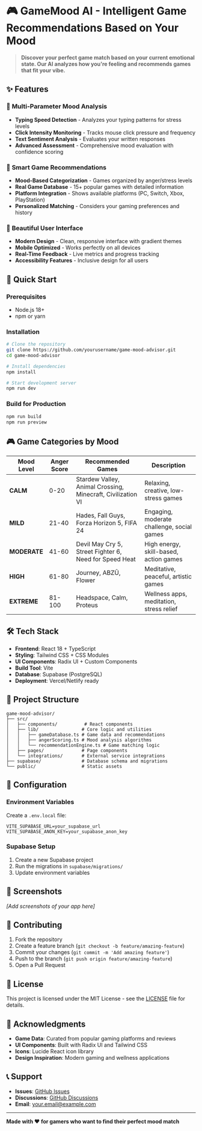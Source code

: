 # 🎮 GameMood AI - Intelligent Game Recommendations Based on Your Mood

> **Discover your perfect game match based on your current emotional state. Our AI analyzes how you're feeling and recommends games that fit your vibe.**

## ✨ Features

### 🧠 **Multi-Parameter Mood Analysis**
- **Typing Speed Detection** - Analyzes your typing patterns for stress levels
- **Click Intensity Monitoring** - Tracks mouse click pressure and frequency
- **Text Sentiment Analysis** - Evaluates your written responses
- **Advanced Assessment** - Comprehensive mood evaluation with confidence scoring

### 🎯 **Smart Game Recommendations**
- **Mood-Based Categorization** - Games organized by anger/stress levels
- **Real Game Database** - 15+ popular games with detailed information
- **Platform Integration** - Shows available platforms (PC, Switch, Xbox, PlayStation)
- **Personalized Matching** - Considers your gaming preferences and history

### 🎨 **Beautiful User Interface**
- **Modern Design** - Clean, responsive interface with gradient themes
- **Mobile Optimized** - Works perfectly on all devices
- **Real-Time Feedback** - Live metrics and progress tracking
- **Accessibility Features** - Inclusive design for all users

## 🚀 Quick Start

### Prerequisites
- Node.js 18+ 
- npm or yarn

### Installation
```bash
# Clone the repository
git clone https://github.com/yourusername/game-mood-advisor.git
cd game-mood-advisor

# Install dependencies
npm install

# Start development server
npm run dev
```

### Build for Production
```bash
npm run build
npm run preview
```

## 🎮 Game Categories by Mood

| Mood Level | Anger Score | Recommended Games | Description |
|------------|-------------|-------------------|-------------|
| **CALM** | 0-20 | Stardew Valley, Animal Crossing, Minecraft, Civilization VI | Relaxing, creative, low-stress games |
| **MILD** | 21-40 | Hades, Fall Guys, Forza Horizon 5, FIFA 24 | Engaging, moderate challenge, social games |
| **MODERATE** | 41-60 | Devil May Cry 5, Street Fighter 6, Need for Speed Heat | High energy, skill-based, action games |
| **HIGH** | 61-80 | Journey, ABZÛ, Flower | Meditative, peaceful, artistic games |
| **EXTREME** | 81-100 | Headspace, Calm, Proteus | Wellness apps, meditation, stress relief |

## 🛠️ Tech Stack

- **Frontend**: React 18 + TypeScript
- **Styling**: Tailwind CSS + CSS Modules
- **UI Components**: Radix UI + Custom Components
- **Build Tool**: Vite
- **Database**: Supabase (PostgreSQL)
- **Deployment**: Vercel/Netlify ready

## 📁 Project Structure

```
game-mood-advisor/
├── src/
│   ├── components/          # React components
│   ├── lib/                # Core logic and utilities
│   │   ├── gameDatabase.ts # Game data and recommendations
│   │   ├── angerScoring.ts # Mood analysis algorithms
│   │   └── recommendationEngine.ts # Game matching logic
│   ├── pages/              # Page components
│   └── integrations/       # External service integrations
├── supabase/               # Database schema and migrations
└── public/                 # Static assets
```

## 🔧 Configuration

### Environment Variables
Create a `.env.local` file:
```env
VITE_SUPABASE_URL=your_supabase_url
VITE_SUPABASE_ANON_KEY=your_supabase_anon_key
```

### Supabase Setup
1. Create a new Supabase project
2. Run the migrations in `supabase/migrations/`
3. Update environment variables

## 📱 Screenshots

*[Add screenshots of your app here]*

## 🤝 Contributing

1. Fork the repository
2. Create a feature branch (`git checkout -b feature/amazing-feature`)
3. Commit your changes (`git commit -m 'Add amazing feature'`)
4. Push to the branch (`git push origin feature/amazing-feature`)
5. Open a Pull Request

## 📄 License

This project is licensed under the MIT License - see the [LICENSE](LICENSE) file for details.

## 🙏 Acknowledgments

- **Game Data**: Curated from popular gaming platforms and reviews
- **UI Components**: Built with Radix UI and Tailwind CSS
- **Icons**: Lucide React icon library
- **Design Inspiration**: Modern gaming and wellness applications

## 📞 Support

- **Issues**: [GitHub Issues](https://github.com/yourusername/game-mood-advisor/issues)
- **Discussions**: [GitHub Discussions](https://github.com/yourusername/game-mood-advisor/discussions)
- **Email**: your.email@example.com

---

**Made with ❤️ for gamers who want to find their perfect mood match**
